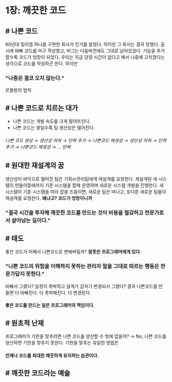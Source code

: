 # 1장: 깨끗한 코드
## # 나쁜 코드
80년대 킬러앱 하나를 구현한 회사가 인기를 끌었다.
하지만 그 회사는 결국 망했다.
출시에 바빠 코드를 마구 작성했고, 버그는 다음버전에도 그대로 남아있었다.
기능을 추가할수록 코드가 엉망이 되었다.
우리는 지금 당장 시간이 없다고 해서 나중에 고치겠다는 생각으로 코드를 작성하곤 한다.
하지만
### "나중은 결코 오지 않는다."
르블랑의 법칙
## # 나쁜 코드로 치르는 대가
* 나쁜 코드는 개발 속도를 크게 떨어뜨린다.
* 나쁜 코드는 쌓일수록 팀 생산성은 떨어진다.
###### 나쁜 코드 생성 → 생산성 저하 → 인력 추가 → 나쁜코드 재생성 → 생산성 저하 → 인력 추가 → 나쁜코드 재생성 → ... 반복
## # 원대한 재설계의 꿈
생산성이 바닥으로 떨어진 팀은 기획or관리팀에게 재설계를 요청한다.
재설계된 새 시스템이 만들어질때까지 기존 시스템을 함께 운영하며 새로운 시스템 개발을 진행한다.
새 시스템이 기존 시스템을 따라 잡을 즈음이면, 새로운 팀은 떠나고, 또다른 새로운 팀들이 재설계를 요청한다.
**왜냐고? 코드가 엉망이니까**
### "결국 시간을 투자해 깨끗한 코드를 만드는 것이 비용을 절감하고 전문가로서 살아남는 길이다."
## # 태도
좋은 코드가 어째서 나쁜코드로 변해버릴까?
**잘못은 프로그래머에게 있다.**
### "나쁜 코드의 위험을 이해하지 못하는 관리자 말을 그대로 따르는 행동은 전문가답지 못한다."
바빠서 그랬다? 일정이 촉박하고 설계가 갑자기 변경되서 그랬다?
결국 나쁜코드를 만들면 더 바빠진다. 더 촉박해진다. 더 변경된다.
#### 좋은 코드를 만드는 일은 프로그래머의 책임이다.
## # 원초적 난제
프로그래머가 기한을 맞추려면 나쁜 코드를 양산할 수 밖에 없을까?
→ No, 나쁜 코드를 양산하면 기한을 맞추지 못한다. 
기한을 맞추는 유일한 방법은
#### 언제나 코드를 최대한 깨끗하게 유지하는 습관이다.
## # 깨끗한 코드라는 예술
